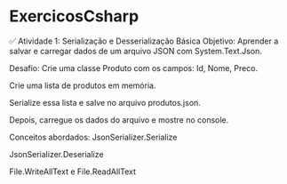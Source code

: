 # ExercicosCsharp

✅ Atividade 1: Serialização e Desserialização Básica
Objetivo: Aprender a salvar e carregar dados de um arquivo JSON com System.Text.Json.

Desafio:
Crie uma classe Produto com os campos: Id, Nome, Preco.

Crie uma lista de produtos em memória.

Serialize essa lista e salve no arquivo produtos.json.

Depois, carregue os dados do arquivo e mostre no console.

Conceitos abordados:
JsonSerializer.Serialize

JsonSerializer.Deserialize

File.WriteAllText e File.ReadAllText
